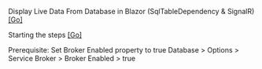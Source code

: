 
Display Live Data From Database in Blazor (SqlTableDependency & SignalR) [[Go]](https://youtu.be/dzFk5C7CESo?si=E9NFktisHNqeMm9n)    

Starting the steps [[Go]](https://youtu.be/dzFk5C7CESo?si=E9NFktisHNqeMm9n)  

Prerequisite: Set Broker Enabled property to true
Database > Options > Service Broker > Broker Enabled > true